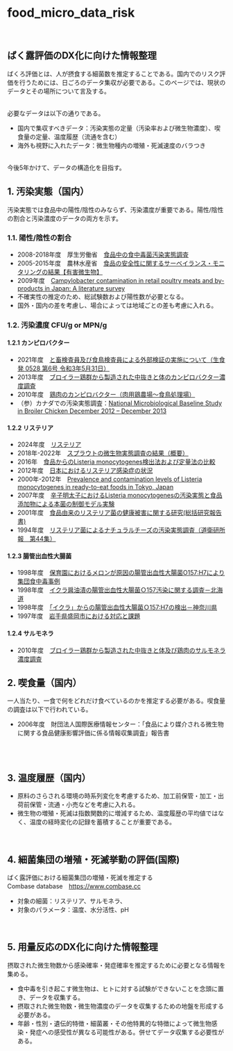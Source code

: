 # food_micro_data_risk
<br />

## ばく露評価のDX化に向けた情報整理
ばくろ評価とは、人が摂食する細菌数を推定することである。国内でのリスク評価を行うためには、日ごろのデータ集収が必要である。このページでは、現状のデータとその場所について言及する。
<br><br>

必要なデータは以下の通りである。
- 国内で集収すべきデータ：汚染実態の定量（汚染率および微生物濃度）、喫食量の定量、温度履歴（流通を含む）
- 海外も視野に入れたデータ：微生物種内の増殖・死滅速度のバラつき

<br>
今後5年かけて、データの構造化を目指す。

<br />



## 1. 汚染実態（国内）
汚染実態では食品中の陽性/陰性のみならず、汚染濃度が重要である。陽性/陰性の割合と汚染濃度のデータの両方を示す。
### 1.1. 陽性/陰性の割合
- 2008-2018年度　厚生労働省　[食品中の食中毒菌汚染実態調査](https://www.mhlw.go.jp/stf/seisakunitsuite/bunya/kenkou_iryou/shokuhin/syokuchu/01.html)
- 2005-2015年度　農林水産省　[食品の安全性に関するサーベイランス・モニタリングの結果【有害微生物】](https://www.maff.go.jp/j/syouan/seisaku/risk_analysis/survei/result_micro.html#kekkasyuu)
- 2009年度　[Campylobacter contamination in retail poultry meats and by-products in Japan: A literature survey](https://www.sciencedirect.com/science/article/pii/S0956713508002247)
- 不確実性の推定のため、総試験数および陽性数が必要となる。
- 国外・国内の差を考慮し、場合によっては地域ごとの差も考慮に入れる。
### 1.2. 汚染濃度 CFU/g or MPN/g
#### 1.2.1 カンピロバクター
- 2021年度　[と畜検査員及び食鳥検査員による外部検証の実施について（生食発 0528 第6号 令和3年5月31日）](https://www.mhlw.go.jp/content/11130500/000803740.pdf)
- 2013年度　[ブロイラー鶏群から製造された中抜きと体のカンピロバクター濃度調査](https://www.maff.go.jp/j/syouan/seisaku/kekka/keiniku_cam_13.html)
- 2010年度　[鶏肉のカンピロバクター（肉用鶏農場～食鳥処理場）](https://www.maff.go.jp/j/syouan/seisaku/risk_manage/seminar/pdf/siryou2-2_chicken-campylobacter.pdf)
- （参）カナダでの汚染実態調査：[National Microbiological Baseline Study in Broiler Chicken
December 2012 – December 2013](https://inspection.canada.ca/en/food-safety-industry/food-chemistry-and-microbiology/food-safety-testing-reports-and-journal-articles/december-2012-december-2013)
#### 1.2.2 リステリア
- 2024年度　[リステリア](https://www.niid.go.jp/niid/images/lab-manual/kisyo/18_R5_Listeria_Okada.pdf)
- 2018年-2022年　[スプラウトの微生物実態調査の結果（概要）](https://www.maff.go.jp/j/syouan/nouan/kome/k_yasai/attach/pdf/index-7.pdf)
- 2016年　[食品からのListeria monocytogenes検出法および定量法の比較](https://www.jstage.jst.go.jp/article/jsfm/33/3/33_155/_pdf)
- 2012年度　[日本におけるリステリア感染症の状況](https://www.fsc.go.jp/fsciis/attachedFile/download?retrievalId=kai20120604bv1&fileId=230)
- 2000年-2012年　[Prevalence and contamination levels of Listeria monocytogenes in ready-to-eat foods in Tokyo, Japan](https://www.jstage.jst.go.jp/article/jvms/advpub/0/advpub_15-0708/_article/-char/ja/)
- 2007年度　[辛子明太子におけるListeria monocytogenesの汚染実態と食品添加物による本菌の制御モデル実験](https://www.jstage.jst.go.jp/article/jsfm/24/3/24_3_122/_pdf)
- 2001年度　[食品由来のリステリア菌の健康被害に関する研究(総括研究報告書)
](https://mhlw-grants.niph.go.jp/project/5920)
- 1994年度　[リステリア菌によるナチュラルチーズの汚染実態調査（道衛研所報　第44集）](https://www.iph.pref.hokkaido.jp/Kankobutsu/Shoho/annual44/shoho440305.pdf)
#### 1.2.3 腸管出血性大腸菌
- 1998年度　[保育園におけるメロンが原因の腸管出血性大腸菌O157:H7により集団食中毒事例](https://www.pref.chiba.lg.jp/eiken/eiseikenkyuu/kennkyuuhoukoku/documents/22-p31.pdf)
- 1998年度　[イクラ醤油漬の腸管出血性大腸菌Ｏ157汚染に関する調査－北海道](https://idsc.niid.go.jp/iasr/19/224/dj2242.html)
- 1998年度　[「イクラ」からの腸管出血性大腸菌Ｏ157:H7の検出－神奈川県](https://idsc.niid.go.jp/iasr/19/223/dj2236.html)
- 1997年度　[岩手県盛岡市における対応と課題](https://www.niph.go.jp/journal/data/46-2/199746020009.pdf)
#### 1.2.4 サルモネラ
- 2010年度　[ブロイラー鶏群から製造された中抜きと体及び鶏肉のサルモネラ濃度調査](https://www.maff.go.jp/j/syouan/seisaku/kekka/keiniku/sal/07.html#21222)
## 2. 喫食量（国内）
一人当たり、一食で何をどれだけ食べているのかを推定する必要がある。喫食量の調査は以下で行われている。
- 2006年度　財団法人国際医療情報センター：「食品により媒介される微生物に関する食品健康影響評価に係る情報収集調査」報告書
<br />
<br />

## 3. 温度履歴（国内）
- 原料のさらされる環境の時系列変化を考慮するため、加工前保管・加工・出荷前保管・流通・小売などを考慮に入れる。
- 微生物の増殖・死滅は指数関数的に増減するため、温度履歴の平均値ではなく、温度の経時変化の記録を蓄積することが重要である。

<br />

## 4. 細菌集団の増殖・死滅挙動の評価(国際)
ばく露評価における細菌集団の増殖・死滅を推定する<br>
Combase database　https://www.combase.cc<br>
- 対象の細菌：リステリア、サルモネラ、<br>
- 対象のパラメータ：温度、水分活性、pH<br>

<br />

## 5. 用量反応のDX化に向けた情報整理
摂取された微生物数から感染確率・発症確率を推定するために必要となる情報を集める。
- 食中毒を引き起こす微生物は、ヒトに対する試験ができないことを念頭に置き、データを収集する。
- 摂取された微生物数・微生物濃度のデータを収集するための地盤を形成する必要がある。
- 年齢・性別・遺伝的特徴・細菌叢・その他特異的な特徴によって微生物感染・発症への感受性が異なる可能性がある。併せてデータ収集する必要性がある。

